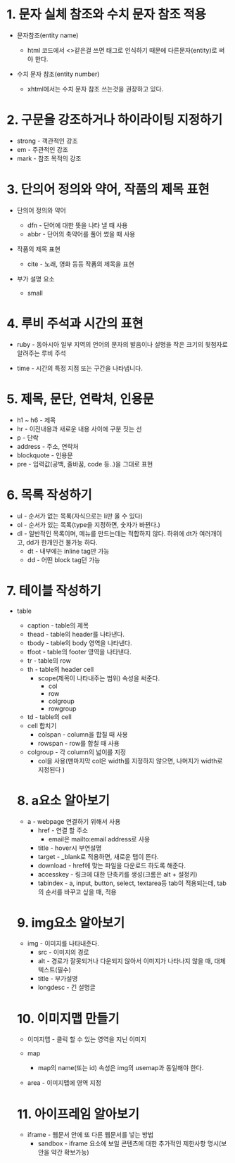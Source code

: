 # 1. 문자 실체 참조와 수치 문자 참조 적용

* 문자참조(entity name)
  * html 코드에서 <>같은걸 쓰면 태그로 인식하기 때문에 다른문자(entity)로 써야 한다.

* 수치 문자 참조(entity number)
  * xhtml에서는 수치 문자 참조 쓰는것을 권장하고 있다.

# 2. 구문을 강조하거나 하이라이팅 지정하기

* strong - 객관적인 강조
* em - 주관적인 강조
* mark - 참조 목적의 강조

# 3. 단의어 정의와 약어, 작품의 제목 표현

* 단의어 정의와 약어
  * dfn - 단어에 대한 뜻을 나타 낼 때 사용
  * abbr - 단어의 축약어를 풀어 썼을 때 사용

* 작품의 제목 표현
  * cite - 노래, 영화 등등 작품의 제목을 표현

* 부가 설명 요소
  * small

# 4. 루비 주석과 시간의 표현

* ruby - 동아시아 일부 지역의 언어의 문자의 발음이나 설명을 작은 크기의 윗첨자로 알려주는 루비 주석

* time - 시간의 특정 지점 또는 구간을 나타냅니다.

# 5. 제목, 문단, 연락처, 인용문

* h1 ~ h6 - 제목
* hr - 이전내용과 새로운 내용 사이에 구분 짓는 선
* p - 단락
* address - 주소, 연락처
* blockquote - 인용문
* pre - 입력값(공백, 줄바꿈, code 등..)을 그대로 표현

# 6. 목록 작성하기

* ul - 순서가 없는 목록(자식으로는 li만 올 수 있다)
* ol - 순서가 있는 목록(type을 지정하면, 숫자가 바뀐다.)
* dl - 일반적인 목록이며, 메뉴를 만드는데는 적합하지 않다. 하위에 dt가 여러개이고, dd가 한개인건 불가능 하다.
  * dt - 내부에는 inline tag만 가능
  * dd - 어떤 block tag던 가능

# 7. 테이블 작성하기

* table
  * caption - table의 제목
  * thead - table의 header를 나타낸다.
  * tbody - table의 body 영역을 나타낸다.
  * tfoot - table의 footer 영역을 나타낸다.
  * tr - table의 row
  * th - table의 header cell
    * scope(제목이 나타내주는 범위) 속성을 써준다.
      * col
      * row
      * colgroup
      * rowgroup
  * td - table의 cell
  * cell 합치기
    * colspan - column을 합칠 때 사용
    * rowspan - row를 합칠 때 사용
  * colgroup - 각 column의 넓이를 지정
    * col을 사용(맨마지막 col은 width를 지정하지 않으면, 나머지가 width로 지정된다 )
  
  # 8. a요소 알아보기

  * a - webpage 연결하기 위해서 사용
    * href - 연결 할 주소
      * email은 mailto:email address로 사용
    * title - hover시 부연설명
    * target - _blank로 적용하면, 새로운 탭이 뜬다.
    * download - href에 맞는 파일을 다운로드 하도록 해준다. 
    * accesskey - 링크에 대한 단축키를 생성(크롬은 alt + 설정키)
    * tabindex - a, input, button, select, textarea등 tab이 적용되는데, tab의 순서를 바꾸고 싶을 때, 적용

  # 9. img요소 알아보기

  * img - 이미지를 나타내준다.
    * src - 이미지의 경로
    * alt - 경로가 잘못되거나 다운되지 않아서 이미지가 나타나지 않을 때, 대체 텍스트(필수)
    * title - 부가설명
    * longdesc - 긴 설명글
  
  # 10. 이미지맵 만들기

  * 이미지맵 - 클릭 할 수 있는 영역을 지닌 이미지
  * map
    * map의 name(또는 id) 속성은 img의 usemap과 동일해야 한다.
  
  * area - 이미지맵에 영역 지정

  # 11. 아이프레임 알아보기

  * iframe - 웹문서 안에 또 다른 웹문서를 넣는 방법
    * sandbox - iframe 요소에 보일 콘텐츠에 대한 추가적인 제한사항 명시(보안을 약간 확보가능)